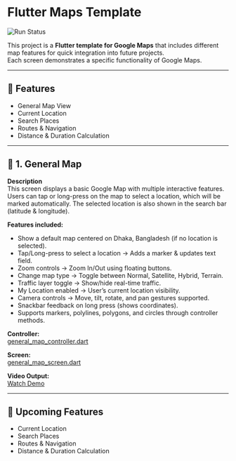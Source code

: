 # Flutter Maps Template  

![Run Status](https://img.shields.io/badge/⚡Run%20Status-Yes-success)  

This project is a **Flutter template for Google Maps** that includes different map features 
for quick integration into future projects.  
Each screen demonstrates a specific functionality of Google Maps.  

---

## 🚀 Features
- General Map View
- Current Location
- Search Places
- Routes & Navigation
- Distance & Duration Calculation  

---

## 📍 1. General Map  

**Description**  
This screen displays a basic Google Map with multiple interactive features.  
Users can tap or long-press on the map to select a location, which will be marked automatically. The selected location is also shown in the search bar (latitude & longitude).  

**Features included:**  
- Show a default map centered on Dhaka, Bangladesh (if no location is selected).  
- Tap/Long-press to select a location → Adds a marker & updates text field.  
- Zoom controls → Zoom In/Out using floating buttons.  
- Change map type → Toggle between Normal, Satellite, Hybrid, Terrain.  
- Traffic layer toggle → Show/hide real-time traffic.  
- My Location enabled → User’s current location visibility.  
- Camera controls → Move, tilt, rotate, and pan gestures supported.  
- Snackbar feedback on long press (shows coordinates).  
- Supports markers, polylines, polygons, and circles through controller methods.  

**Controller:**  
[general_map_controller.dart](https://github.com/SalehAkramSifat/flutter-map/blob/main/lib/feature/controller/general_map_controler.dart)  

**Screen:**  
[general_map_screen.dart](https://github.com/SalehAkramSifat/flutter-map/blob/main/lib/feature/presentation/screen/general_map_screen.dart)  

**Video Output:**  
[Watch Demo](https://github.com/user-attachments/assets/e739b4d5-ebc3-4032-81f8-9f16d1a001e7)  

---

## 🔮 Upcoming Features
- Current Location  
- Search Places
- Routes & Navigation  
- Distance & Duration Calculation  
